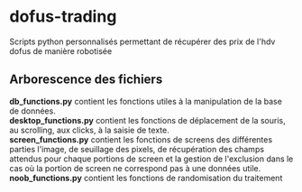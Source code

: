 # dofus-trading
Scripts python personnalisés permettant de récupérer des prix de l'hdv dofus de manière robotisée


## Arborescence des fichiers

**db_functions.py** contient les fonctions utiles à la manipulation de la base de données.<br>
**desktop_functions.py** contient les fonctions de déplacement de la souris, au scrolling, aux clicks, à la saisie de texte.<br>
**screen_functions.py** contient les fonctions de screens des différentes parties l'image, de seuillage des pixels, de récupération des champs attendus pour chaque portions de screen et la gestion de l'exclusion dans le cas où la portion de screen ne correspond pas à une données utile.<br>
**noob_functions.py** contient les fonctions de randomisation du traitement
